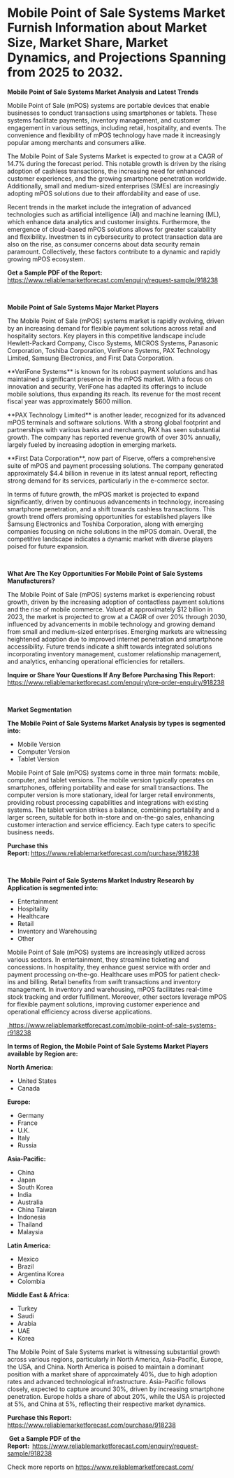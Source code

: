 <p><h1>Mobile Point of Sale Systems Market Furnish Information about Market Size, Market Share, Market Dynamics, and Projections Spanning from 2025 to 2032.</h1></p><p><strong>Mobile Point of Sale Systems Market Analysis and Latest Trends</strong></p>
<p><p>Mobile Point of Sale (mPOS) systems are portable devices that enable businesses to conduct transactions using smartphones or tablets. These systems facilitate payments, inventory management, and customer engagement in various settings, including retail, hospitality, and events. The convenience and flexibility of mPOS technology have made it increasingly popular among merchants and consumers alike.</p><p>The Mobile Point of Sale Systems Market is expected to grow at a CAGR of 14.7% during the forecast period. This notable growth is driven by the rising adoption of cashless transactions, the increasing need for enhanced customer experiences, and the growing smartphone penetration worldwide. Additionally, small and medium-sized enterprises (SMEs) are increasingly adopting mPOS solutions due to their affordability and ease of use.</p><p>Recent trends in the market include the integration of advanced technologies such as artificial intelligence (AI) and machine learning (ML), which enhance data analytics and customer insights. Furthermore, the emergence of cloud-based mPOS solutions allows for greater scalability and flexibility. Investmen ts in cybersecurity to protect transaction data are also on the rise, as consumer concerns about data security remain paramount. Collectively, these factors contribute to a dynamic and rapidly growing mPOS ecosystem.</p></p>
<p><strong>Get a Sample PDF of the Report:&nbsp;</strong> <a href="https://www.reliablemarketforecast.com/enquiry/request-sample/918238?utm_campaign=3071&utm_medium=2&utm_source=Github&utm_content=ia&utm_term=06032025&utm_id=mobile-point-of-sale-systems">https://www.reliablemarketforecast.com/enquiry/request-sample/918238</a></p>
<p>&nbsp;</p>
<p><strong>Mobile Point of Sale Systems Major Market Players</strong></p>
<p><p>The Mobile Point of Sale (mPOS) systems market is rapidly evolving, driven by an increasing demand for flexible payment solutions across retail and hospitality sectors. Key players in this competitive landscape include Hewlett-Packard Company, Cisco Systems, MICROS Systems, Panasonic Corporation, Toshiba Corporation, VeriFone Systems, PAX Technology Limited, Samsung Electronics, and First Data Corporation.</p><p>**VeriFone Systems** is known for its robust payment solutions and has maintained a significant presence in the mPOS market. With a focus on innovation and security, VeriFone has adapted its offerings to include mobile solutions, thus expanding its reach. Its revenue for the most recent fiscal year was approximately $600 million.</p><p>**PAX Technology Limited** is another leader, recognized for its advanced mPOS terminals and software solutions. With a strong global footprint and partnerships with various banks and merchants, PAX has seen substantial growth. The company has reported revenue growth of over 30% annually, largely fueled by increasing adoption in emerging markets.</p><p>**First Data Corporation**, now part of Fiserve, offers a comprehensive suite of mPOS and payment processing solutions. The company generated approximately $4.4 billion in revenue in its latest annual report, reflecting strong demand for its services, particularly in the e-commerce sector.</p><p>In terms of future growth, the mPOS market is projected to expand significantly, driven by continuous advancements in technology, increasing smartphone penetration, and a shift towards cashless transactions. This growth trend offers promising opportunities for established players like Samsung Electronics and Toshiba Corporation, along with emerging companies focusing on niche solutions in the mPOS domain. Overall, the competitive landscape indicates a dynamic market with diverse players poised for future expansion.</p></p>
<p>&nbsp;</p>
<p><strong>What Are The Key Opportunities For Mobile Point of Sale Systems Manufacturers?</strong></p>
<p><p>The Mobile Point of Sale (mPOS) systems market is experiencing robust growth, driven by the increasing adoption of contactless payment solutions and the rise of mobile commerce. Valued at approximately $12 billion in 2023, the market is projected to grow at a CAGR of over 20% through 2030, influenced by advancements in mobile technology and growing demand from small and medium-sized enterprises. Emerging markets are witnessing heightened adoption due to improved internet penetration and smartphone accessibility. Future trends indicate a shift towards integrated solutions incorporating inventory management, customer relationship management, and analytics, enhancing operational efficiencies for retailers.</p></p>
<p><strong>Inquire or Share Your Questions If Any Before Purchasing This Report:</strong> <a href="https://www.reliablemarketforecast.com/enquiry/pre-order-enquiry/918238?utm_campaign=3071&utm_medium=2&utm_source=Github&utm_content=ia&utm_term=06032025&utm_id=mobile-point-of-sale-systems">https://www.reliablemarketforecast.com/enquiry/pre-order-enquiry/918238</a></p>
<p>&nbsp;</p>
<p><strong>Market Segmentation</strong></p>
<p><strong>The Mobile Point of Sale Systems Market Analysis by types is segmented into:</strong></p>
<p><ul><li>Mobile Version</li><li>Computer Version</li><li>Tablet Version</li></ul></p>
<p><p>Mobile Point of Sale (mPOS) systems come in three main formats: mobile, computer, and tablet versions. The mobile version typically operates on smartphones, offering portability and ease for small transactions. The computer version is more stationary, ideal for larger retail environments, providing robust processing capabilities and integrations with existing systems. The tablet version strikes a balance, combining portability and a larger screen, suitable for both in-store and on-the-go sales, enhancing customer interaction and service efficiency. Each type caters to specific business needs.</p></p>
<p><strong>Purchase this Report:&nbsp;</strong><a href="https://www.reliablemarketforecast.com/purchase/918238?utm_campaign=3071&utm_medium=2&utm_source=Github&utm_content=ia&utm_term=06032025&utm_id=mobile-point-of-sale-systems">https://www.reliablemarketforecast.com/purchase/918238</a></p>
<p>&nbsp;</p>
<p><strong>The Mobile Point of Sale Systems Market Industry Research by Application is segmented into:</strong></p>
<p><ul><li>Entertainment</li><li>Hospitality</li><li>Healthcare</li><li>Retail</li><li>Inventory and Warehousing</li><li>Other</li></ul></p>
<p><p>Mobile Point of Sale (mPOS) systems are increasingly utilized across various sectors. In entertainment, they streamline ticketing and concessions. In hospitality, they enhance guest service with order and payment processing on-the-go. Healthcare uses mPOS for patient check-ins and billing. Retail benefits from swift transactions and inventory management. In inventory and warehousing, mPOS facilitates real-time stock tracking and order fulfillment. Moreover, other sectors leverage mPOS for flexible payment solutions, improving customer experience and operational efficiency across diverse applications.</p></p>
<p><a href="https://www.reliablemarketforecast.com/mobile-point-of-sale-systems-r918238?utm_campaign=3071&utm_medium=2&utm_source=Github&utm_content=ia&utm_term=06032025&utm_id=mobile-point-of-sale-systems">&nbsp;https://www.reliablemarketforecast.com/mobile-point-of-sale-systems-r918238</a></p>
<p><strong>In terms of Region, the Mobile Point of Sale Systems Market Players available by Region are:</strong></p>
<p>
    <p> <strong> North America: </strong>
        <ul>
            <li>United States</li>
            <li>Canada</li>
        </ul>
        </p> 
    <p> <strong> Europe: </strong>
        <ul>
            <li>Germany</li>
            <li>France</li>
            <li>U.K.</li>
            <li>Italy</li>
            <li>Russia</li>
        </ul>
        </p> 
    <p> <strong> Asia-Pacific: </strong>
        <ul>
            <li>China</li>
            <li>Japan</li>
            <li>South Korea</li>
            <li>India</li>
            <li>Australia</li>
            <li>China Taiwan</li>
            <li>Indonesia</li>
            <li>Thailand</li>
            <li>Malaysia</li>
        </ul>
        </p> 
    <p> <strong> Latin America: </strong>
        <ul>
            <li>Mexico</li>
            <li>Brazil</li>
            <li>Argentina Korea</li>
            <li>Colombia</li>
        </ul>
        </p> 
    <p> <strong> Middle East & Africa: </strong>
        <ul>
            <li>Turkey</li>
            <li>Saudi</li>
            <li>Arabia</li>
            <li>UAE</li>
            <li>Korea</li>
        </ul>
    </p>
    </p>
<p><p>The Mobile Point of Sale Systems market is witnessing substantial growth across various regions, particularly in North America, Asia-Pacific, Europe, the USA, and China. North America is poised to maintain a dominant position with a market share of approximately 40%, due to high adoption rates and advanced technological infrastructure. Asia-Pacific follows closely, expected to capture around 30%, driven by increasing smartphone penetration. Europe holds a share of about 20%, while the USA is projected at 5%, and China at 5%, reflecting their respective market dynamics.</p></p>
<p><strong>Purchase this Report: </strong><a href="https://www.reliablemarketforecast.com/purchase/918238?utm_campaign=3071&utm_medium=2&utm_source=Github&utm_content=ia&utm_term=06032025&utm_id=mobile-point-of-sale-systems">https://www.reliablemarketforecast.com/purchase/918238</a></p>
<p>&nbsp;<strong>Get a Sample PDF of the Report:&nbsp;&nbsp;</strong><a href="https://www.reliablemarketforecast.com/enquiry/request-sample/918238?utm_campaign=3071&utm_medium=2&utm_source=Github&utm_content=ia&utm_term=06032025&utm_id=mobile-point-of-sale-systems">https://www.reliablemarketforecast.com/enquiry/request-sample/918238</a></p>
<p><strong></strong></p>
<p>Check more reports on <a href="https://www.reliablemarketforecast.com/?utm_campaign=3071&utm_medium=2&utm_source=Github&utm_content=ia&utm_term=06032025&utm_id=mobile-point-of-sale-systems">https://www.reliablemarketforecast.com/</a></p>